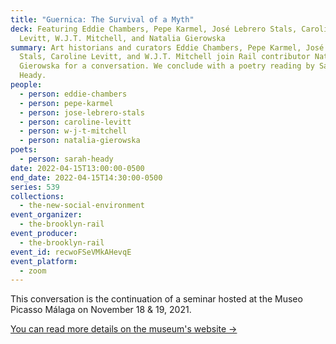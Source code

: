 ```yaml
---
title: "Guernica: The Survival of a Myth"
deck: Featuring Eddie Chambers, Pepe Karmel, José Lebrero Stals, Caroline
  Levitt, W.J.T. Mitchell, and Natalia Gierowska
summary: Art historians and curators Eddie Chambers, Pepe Karmel, José Lebrero
  Stals, Caroline Levitt, and W.J.T. Mitchell join Rail contributor Natalia
  Gierowska for a conversation. We conclude with a poetry reading by Sarah
  Heady.
people:
  - person: eddie-chambers
  - person: pepe-karmel
  - person: jose-lebrero-stals
  - person: caroline-levitt
  - person: w-j-t-mitchell
  - person: natalia-gierowska
poets:
  - person: sarah-heady
date: 2022-04-15T13:00:00-0500
end_date: 2022-04-15T14:30:00-0500
series: 539
collections:
  - the-new-social-environment
event_organizer:
  - the-brooklyn-rail
event_producer:
  - the-brooklyn-rail
event_id: recwoFSeVMkAHevqE
event_platform:
  - zoom
---
```

This conversation is the continuation of a seminar hosted at the Museo Picasso Málaga on November 18 & 19, 2021. 

[You can read more details on the museum's website →](https://www.museopicassomalaga.org/en/cultural-programme/seminario-guernica-eng)
